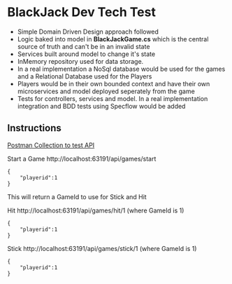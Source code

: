 # BlackJack Dev Tech Test

- Simple Domain Driven Design approach followed
- Logic baked into  model in **BlackJackGame.cs** which is the central source of truth and can't be in an invalid state
- Services built around model to change it's state
- InMemory repository used for data storage. 
- In a real implementation a NoSql database would be used for the games and a Relational Database used for the Players
- Players would be in their own bounded context and have their own microservices and model deployed seperately from the game
- Tests for controllers, services and model. In a real implementation integration and BDD tests using Specflow would be added

## Instructions

[Postman Collection to test API](https://raw.githubusercontent.com/neilpimley/blackjacktechtest/master/Chambers.Partners.WebApi.Tests/Chambers.postman_collection.json)

Start a Game
http://localhost:63191/api/games/start
```
{ 
	"playerid":1 
}
```
This will return a GameId to use for Stick and Hit

Hit
http://localhost:63191/api/games/hit/1 (where GameId is 1)
```
{ 
	"playerid":1 
}
```
Stick
http://localhost:63191/api/games/stick/1 (where GameId is 1)
```
{ 
	"playerid":1 
}
```
